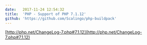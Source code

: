 ```yaml
---
date:	2017-11-24 12:54:32
title:	'PHP - Support of PHP 7.1.12'
github: 'https://github.com/Scalingo/php-buildpack'
---
```


[http://php.net/ChangeLog-7.php#7.1.12](http://php.net/ChangeLog-7.php#7.1.12)
